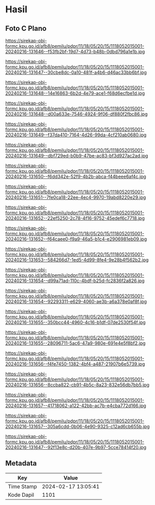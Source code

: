 # Hasil

## Foto C Plano

https://sirekap-obj-formc.kpu.go.id/afb8/pemilu/pdpr/11/18/05/20/15/1118052015001-20240216-131646--f53fb2bf-19d7-4d73-b48b-0dbd796a1e1b.jpg

https://sirekap-obj-formc.kpu.go.id/afb8/pemilu/pdpr/11/18/05/20/15/1118052015001-20240216-131647--30cbe8dc-0a10-481f-a4b6-d46ac33bb6bf.jpg

https://sirekap-obj-formc.kpu.go.id/afb8/pemilu/pdpr/11/18/05/20/15/1118052015001-20240216-131648--14e16863-6b2d-4e79-ace1-f68d6ecfbe1d.jpg

https://sirekap-obj-formc.kpu.go.id/afb8/pemilu/pdpr/11/18/05/20/15/1118052015001-20240216-131648--d00a633e-7546-4924-9f06-df880f2fbc86.jpg

https://sirekap-obj-formc.kpu.go.id/afb8/pemilu/pdpr/11/18/05/20/15/1118052015001-20240216-131649--f37da410-7164-4d26-99da-4cf210ab0680.jpg

https://sirekap-obj-formc.kpu.go.id/afb8/pemilu/pdpr/11/18/05/20/15/1118052015001-20240216-131649--dbf729ed-b0b9-47be-ac83-bf3d927ac2ad.jpg

https://sirekap-obj-formc.kpu.go.id/afb8/pemilu/pdpr/11/18/05/20/15/1118052015001-20240216-131650--f6dd342e-52f9-4b2b-abca-f44beee6af4c.jpg

https://sirekap-obj-formc.kpu.go.id/afb8/pemilu/pdpr/11/18/05/20/15/1118052015001-20240216-131651--7fe0ca18-22ee-4ec4-9970-19abd8220e29.jpg

https://sirekap-obj-formc.kpu.go.id/afb8/pemilu/pdpr/11/18/05/20/15/1118052015001-20240216-131652--22ef5250-2c78-4f16-9752-45edef6c7718.jpg

https://sirekap-obj-formc.kpu.go.id/afb8/pemilu/pdpr/11/18/05/20/15/1118052015001-20240216-131652--f64caee0-f9a9-46a5-b1c4-e2906981eb09.jpg

https://sirekap-obj-formc.kpu.go.id/afb8/pemilu/pdpr/11/18/05/20/15/1118052015001-20240216-131653--584266d7-1ed5-4d99-8fe4-9e28b4f562b2.jpg

https://sirekap-obj-formc.kpu.go.id/afb8/pemilu/pdpr/11/18/05/20/15/1118052015001-20240216-131654--d99a71ad-110c-4bdf-b25d-fc2836f2a826.jpg

https://sirekap-obj-formc.kpu.go.id/afb8/pemilu/pdpr/11/18/05/20/15/1118052015001-20240216-131654--92293311-e629-4060-ae3b-a6a378e0af8f.jpg

https://sirekap-obj-formc.kpu.go.id/afb8/pemilu/pdpr/11/18/05/20/15/1118052015001-20240216-131655--350bcc44-4960-4c16-b1df-07de2530f54f.jpg

https://sirekap-obj-formc.kpu.go.id/afb8/pemilu/pdpr/11/18/05/20/15/1118052015001-20240216-131655--28096711-5ac6-47a9-980e-691e4e5f8bf2.jpg

https://sirekap-obj-formc.kpu.go.id/afb8/pemilu/pdpr/11/18/05/20/15/1118052015001-20240216-131656--f4fe7450-1382-4bf4-a487-21907b6e5739.jpg

https://sirekap-obj-formc.kpu.go.id/afb8/pemilu/pdpr/11/18/05/20/15/1118052015001-20240216-131656--8ccba822-cb91-4b5c-8a23-832e56db7bb5.jpg

https://sirekap-obj-formc.kpu.go.id/afb8/pemilu/pdpr/11/18/05/20/15/1118052015001-20240216-131657--41718062-a122-42bb-ac7b-e4cba772d166.jpg

https://sirekap-obj-formc.kpu.go.id/afb8/pemilu/pdpr/11/18/05/20/15/1118052015001-20240216-131657--305a6cdd-0b06-4e90-9325-c12ad6cb655b.jpg

https://sirekap-obj-formc.kpu.go.id/afb8/pemilu/pdpr/11/18/05/20/15/1118052015001-20240216-131647--92f13e8c-d20b-407e-9b97-5cce78414f20.jpg


## Metadata

| Key        | Value               |
| ---------- | ------------------- |
| Time Stamp | 2024-02-17 13:05:41 |
| Kode Dapil | 1101                |



